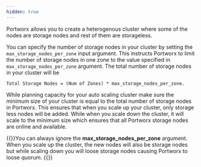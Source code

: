 ```yaml
---
hidden: true
---
```


Portworx allows you to create a heterogenous cluster where some of the nodes are storage nodes and rest of them are storageless.

You can specify the number of storage nodes in your cluster by setting the ```max_storage_nodes_per_zone``` input argument.
This instructs Portworx to limit the number of storage nodes in one zone to the value specified in ```max_storage_nodes_per_zone``` argument. The total number of storage nodes in your cluster will be
```
Total Storage Nodes = (Num of Zones) * max_storage_nodes_per_zone.
```

While planning capacity for your auto scaling cluster make sure the minimum size of your cluster is equal to the total number of storage nodes in Portworx. This ensures that when you scale up your cluster, only storage less nodes will be added. While when you scale down the cluster, it will scale to the minimum size which ensures that all Portworx storage nodes are online and available.

{{<info>}}You can always ignore the **max_storage_nodes_per_zone** argument. When you scale up the cluster, the new nodes will also be storage nodes but while scaling down you will loose storage nodes causing Portworx to loose quorum. {{</info>}}
